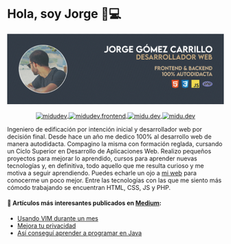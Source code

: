 # Hola, soy Jorge 👋💻

![Hola 👋, Soy Jorge Gómez, desarrollador web autodidacta 👨‍💻 de Murcia, Spain 🇪🇸](https://raw.githubusercontent.com/jgcarrillo/jgcarrillo/master/GithubProfile.jpg)

<p align="center">
  <a href="https://twitter.com/jgcarrillo_" target="_blank">
    <img align="center" src="https://cdn.jsdelivr.net/npm/simple-icons@3.0.1/icons/twitter.svg" alt="midudev" height="28px" width="28px" />
  </a>
  <a href="https://es.linkedin.com/in/jgcarrilloweb" target="_blank">
    <img align="center" src="https://cdn.jsdelivr.net/npm/simple-icons@3.0.1/icons/linkedin.svg" alt="midudev.frontend" height="28px" width="28px" />
  </a>
  <a href="https://medium.com/@jgcarrillo" target="_blank">
    <img align="center" src="https://cdn.jsdelivr.net/npm/simple-icons@3.0.1/icons/medium.svg" alt="midu.dev" height="28px" width="28px" />
  </a>
  <a href="https://codepen.io/jgcarrillo/" target="_blank">
    <img align="center" src="https://cdn.jsdelivr.net/npm/simple-icons@3.0.1/icons/codepen.svg" alt="midu.dev" height="28px" width="28px" />
  </a>
</p>

Ingeniero de edificación por intención inicial y desarrollador web por decisión final. Desde hace un año me dedico 100% al desarrollo web de manera autodidacta. Compagino la misma con formación reglada, cursando un Ciclo Superior en Desarrollo de Aplicaciones Web. Realizo pequeños proyectos para mejorar lo aprendido, cursos para aprender nuevas tecnologías y, en definitiva, todo aquello que me resulta curioso y me motiva a seguir aprendiendo. Puedes echarle un ojo a [mi web](http://jgcarrillo.com/) para conocerme un poco mejor. Entre las tecnologías con las que me siento más cómodo trabajando se encuentran HTML, CSS, JS y PHP.

#### 📝 Artículos más interesantes publicados en [Medium](https://medium.com/@jgcarrillo):
- [Usando VIM durante un mes](https://medium.com/@jgcarrillo/us%C3%A9-vim-durante-un-mes-este-fue-el-resultado-atajos-vs-code-621074d6be3b)
- [Mejora tu privacidad](https://medium.com/@jgcarrillo/hoy-puede-ser-un-buen-d%C3%ADa-para-mejorar-tu-privacidad-11c8e62c3571)
- [Así conseguí aprender a programar en Java](https://medium.com/@jgcarrillo/us%C3%A9-vim-durante-un-mes-este-fue-el-resultado-atajos-vs-code-621074d6be3b)
